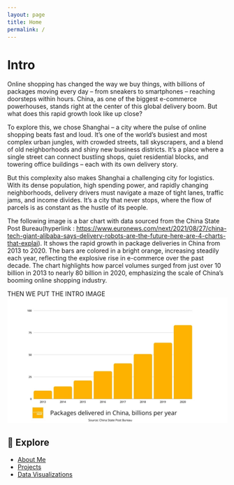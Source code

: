 ```yaml
---
layout: page
title: Home
permalink: /
---
```


# Intro 
Online shopping has changed the way we buy things, with billions of packages moving every day – from sneakers to smartphones – reaching doorsteps within hours. China, as one of the biggest e-commerce powerhouses, stands right at the center of this global delivery boom. But what does this rapid growth look like up close?

To explore this, we chose Shanghai – a city where the pulse of online shopping beats fast and loud. It’s one of the world’s busiest and most complex urban jungles, with crowded streets, tall skyscrapers, and a blend of old neighborhoods and shiny new business districts. It’s a place where a single street can connect bustling shops, quiet residential blocks, and towering office buildings – each with its own delivery story.

But this complexity also makes Shanghai a challenging city for logistics. With its dense population, high spending power, and rapidly changing neighborhoods, delivery drivers must navigate a maze of tight lanes, traffic jams, and income divides. It’s a city that never stops, where the flow of parcels is as constant as the hustle of its people.


The following image is a bar chart with data sourced from the China State Post Bureau(hyperlink : https://www.euronews.com/next/2021/08/27/china-tech-giant-alibaba-says-delivery-robots-are-the-future-here-are-4-charts-that-explai). It shows the rapid growth in package deliveries in China from 2013 to 2020. The bars are colored in a bright orange, increasing steadily each year, reflecting the explosive rise in e-commerce over the past decade. The chart highlights how parcel volumes surged from just over 10 billion in 2013 to nearly 80 billion in 2020, emphasizing the scale of China’s booming online shopping industry.


THEN WE PUT THE INTRO IMAGE 
![Plot 1](/assets/images/intro.jpg)

## 🔗 Explore
- [About Me](/about/)
- [Projects](/projects/)
- [Data Visualizations](/data-viz/)
